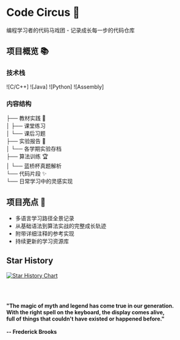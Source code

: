 # Code Circus 🎪

编程学习者的代码马戏团 - 记录成长每一步的代码仓库

## 项目概览 📚

### 技术栈
![C/C++] ![Java] ![Python] ![Assembly]

### 内容结构
├── 教材实践 📖  
│   ├── 课堂练习  
│   └── 课后习题  
├── 实验报告 🔬  
│   └── 各学期实验存档  
├── 算法训练 🏆  
│   └── 蓝桥杯真题解析  
└── 代码片段 ✨  
    └── 日常学习中的灵感实现  

## 项目亮点 🌟
- 多语言学习路径全景记录
- 从基础语法到算法实战的完整成长轨迹
- 附带详细注释的参考实现
- 持续更新的学习资源库

## Star History

[![Star History Chart](https://api.star-history.com/svg?repos=Skylarrkuo/CodeCircus&type=Date)](https://star-history.com/#Skylarrkuo/CodeCircus&Date)

 <br>
  <br>

**"The magic of myth and legend has come true in our generation.** <br>
**With the right spell on the keyboard, the display comes alive,** <br>
**full of things that couldn't have existed or happened before."** <br>
 <br>
                                               **-- Frederick Brooks**
